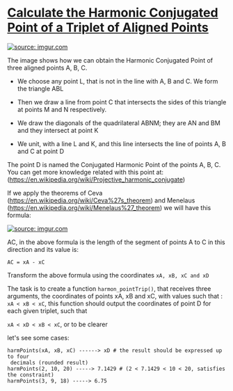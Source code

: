# [Calculate the Harmonic Conjugated Point of a Triplet of Aligned Points](https://www.codewars.com/kata/calculate-the-harmonic-conjugated-point-of-a-triplet-of-aligned-points "https://www.codewars.com/kata/5600e00e42bcb7b9dc00014e")

<a href="http://imgur.com/tfJ9UWc"><img src="http://i.imgur.com/tfJ9UWcm.jpg" title="source: imgur.com" /></a>

The image shows how we can obtain the Harmonic Conjugated Point of three aligned points A, B, C.

- We choose any point L, that is not in the line with A, B and C. We form the triangle ABL

- Then we draw a line from point C that intersects the sides of this triangle at points M and N respectively.

- We draw the diagonals of the quadrilateral ABNM; they are AN and BM and they intersect at point K

- We unit, with a line L and K, and this line intersects  the line of points A, B and C at point D

The point D is named the Conjugated Harmonic Point of the points A, B, C.
You can get more knowledge related with this point at: (https://en.wikipedia.org/wiki/Projective_harmonic_conjugate)

If we apply the theorems of Ceva (https://en.wikipedia.org/wiki/Ceva%27s_theorem)
and Menelaus (https://en.wikipedia.org/wiki/Menelaus%27_theorem) we will have this formula:

<a href="http://imgur.com/PfmzXU4"><img src="http://i.imgur.com/PfmzXU4.jpg?1" title="source: imgur.com" /></a>

AC, in the above formula is the length of the segment of points A to C in this direction and its value is:

```AC = xA - xC```

Transform the above formula using the coordinates ```xA, xB, xC and xD```

The task is to create a function ```harmon_pointTrip()```, that receives three arguments, the coordinates of points xA, xB and xC, with values such that : ```xA < xB < xC```, this function should output the coordinates of point D for each given triplet, such that

`xA < xD < xB < xC`, or to be clearer

let's see some cases:
```
harmPoints(xA, xB, xC) ------> xD # the result should be expressed up to four
 decimals (rounded result)
harmPoints(2, 10, 20) -----> 7.1429 # (2 < 7.1429 < 10 < 20, satisfies the constraint)
harmPoints(3, 9, 18) -----> 6.75
```